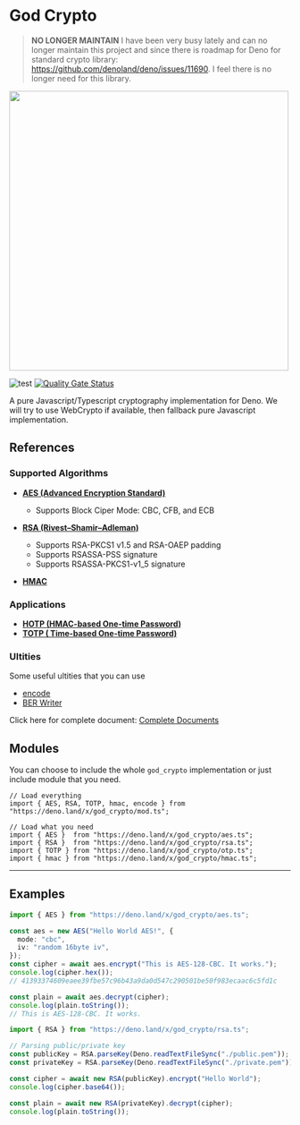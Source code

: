 # God Crypto

> **NO LONGER MAINTAIN** I have been very busy lately and can no longer maintain
> this project and since there is roadmap for Deno for standard crypto library:
> https://github.com/denoland/deno/issues/11690. I feel there is no longer need
> for this library.

<img src="https://repository-images.githubusercontent.com/285578879/a09a9880-e179-11ea-9b30-42d45ee638c1" width="500px">

![test](https://github.com/invisal/god-crypto/workflows/test//badge.svg)
[![Quality Gate Status](https://sonarcloud.io/api/project_badges/measure?project=invisal_god_crypto&metric=alert_status)](https://sonarcloud.io/dashboard?id=invisal_god_crypto)

A pure Javascript/Typescript cryptography implementation for Deno. We will try
to use WebCrypto if available, then fallback pure Javascript implementation.

## References

### Supported Algorithms

- [**AES (Advanced Encryption Standard)**](https://github.com/invisal/god_crypto/wiki/AES)

  - Supports Block Ciper Mode: CBC, CFB, and ECB

- [**RSA (Rivest–Shamir–Adleman)**](https://github.com/invisal/god_crypto/wiki/RSA)

  - Supports RSA-PKCS1 v1.5 and RSA-OAEP padding
  - Supports RSASSA-PSS signature
  - Supports RSASSA-PKCS1-v1_5 signature

- [**HMAC**](https://github.com/invisal/god_crypto/wiki/HMAC)

### Applications

- [**HOTP (HMAC-based One-time Password)**](https://github.com/invisal/god_crypto/wiki/HOTP)
- [**TOTP (
  Time-based One-time Password)**](https://github.com/invisal/god_crypto/wiki/TOTP)

### Ultities

Some useful ultities that you can use

- [encode](https://github.com/invisal/god_crypto/wiki/encode)
- [BER Writer](https://github.com/invisal/god_crypto/wiki/BER)

Click here for complete document:
[Complete Documents](https://github.com/invisal/god_crypto/wiki)

## Modules

You can choose to include the whole `god_crypto` implementation or just include
module that you need.

```
// Load everything
import { AES, RSA, TOTP, hmac, encode } from "https://deno.land/x/god_crypto/mod.ts";

// Load what you need
import { AES }  from "https://deno.land/x/god_crypto/aes.ts";
import { RSA }  from "https://deno.land/x/god_crypto/rsa.ts";
import { TOTP } from "https://deno.land/x/god_crypto/otp.ts";
import { hmac } from "https://deno.land/x/god_crypto/hmac.ts";
```

---

## Examples

```typescript
import { AES } from "https://deno.land/x/god_crypto/aes.ts";

const aes = new AES("Hello World AES!", {
  mode: "cbc",
  iv: "random 16byte iv",
});
const cipher = await aes.encrypt("This is AES-128-CBC. It works.");
console.log(cipher.hex());
// 41393374609eaee39fbe57c96b43a9da0d547c290501be50f983ecaac6c5fd1c

const plain = await aes.decrypt(cipher);
console.log(plain.toString());
// This is AES-128-CBC. It works.
```

```typescript
import { RSA } from "https://deno.land/x/god_crypto/rsa.ts";

// Parsing public/private key
const publicKey = RSA.parseKey(Deno.readTextFileSync("./public.pem"));
const privateKey = RSA.parseKey(Deno.readTextFileSync("./private.pem"));

const cipher = await new RSA(publicKey).encrypt("Hello World");
console.log(cipher.base64());

const plain = await new RSA(privateKey).decrypt(cipher);
console.log(plain.toString());
```
